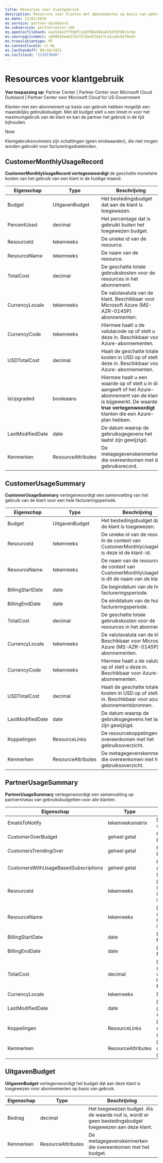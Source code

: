 ```yaml
---
title: Resources voor klantgebruik
description: Resources voor klanten met abonnementen op basis van gebruik en budgetten voor maandelijks gebruik (waaronder CustomerMonthlyUsageRecord, CustomerUsageSummary, PartnerUsageSummary en SpendingBudget).
ms.date: 11/01/2019
ms.service: partner-dashboard
ms.subservice: partnercenter-sdk
ms.openlocfilehash: eae516e2f759dfc2e8f80e946a835d70760c5c9e
ms.sourcegitcommit: ad8082bee01fb1f57da423b417ca1ca9c0df8e45
ms.translationtype: MT
ms.contentlocale: nl-NL
ms.lasthandoff: 06/10/2021
ms.locfileid: "111973040"
---
```

# <a name="customer-usage-resources"></a>Resources voor klantgebruik

**Van toepassing op**: Partner Center | Partner Center voor Microsoft Cloud Duitsland | Partner Center voor Microsoft Cloud for US Government

Klanten met een abonnement op basis van gebruik hebben mogelijk een maandelijks gebruiksbudget. Met dit budget stelt u een limiet in voor het maximumgebruik van de klant en kan de partner het gebruik in de tijd bijhouden.

> [!NOTE]
> Klantgebruiksnummers zijn schattingen (geen eindwaarden), die niet mogen worden gebruikt voor factureringsdoeleinden.

## <a name="customermonthlyusagerecord"></a>CustomerMonthlyUsageRecord

**CustomerMonthlyUsageRecord vertegenwoordigt** de geschatte monetaire kosten van het gebruik van een klant in de huidige maand.

| Eigenschap         | Type               | Beschrijving                                                              |
|------------------|--------------------|--------------------------------------------------------------------------|
| Budget           | UitgavenBudget     | Het bestedingsbudget dat aan de klant is toegewezen.                          |
| PercentUsed      | decimal             | Het percentage dat is gebruikt buiten het toegewezen budget.                        |
| ResourceId       | tekenreeks             | De unieke id van de resource.                                   |
| ResourceName     | tekenreeks             | De naam van de resource.                                                |
| TotalCost        | decimal             | De geschatte totale gebruikskosten voor de resources in het abonnement.|
| CurrencyLocale   | tekenreeks             | De valutavaluta van de klant. Beschikbaar voor Microsoft Azure (MS-AZR-0145P) abonnementen.            |
| CurrencyCode     | tekenreeks             | Hiermee haalt u de valutacode op of stelt u deze in. Beschikbaar voor Azure-abonnementen.           |
| USDTotalCost     | decimal             | Haalt de geschatte totale kosten in USD op of stelt deze in. Beschikbaar voor Azure-abonnementen.                                         |
| IsUpgraded       | booleaans             | Hiermee haalt u een waarde op of stelt u in die aangeeft of het Azure-abonnement van de klant is bijgewerkt. De waarde **true vertegenwoordigt** klanten die een Azure-plan hebben.                         |
| LastModifiedDate | date               | De datum waarop de gebruiksgegevens het laatst zijn gewijzigd.                               |
| Kenmerken       | ResourceAttributes | De metagegevenskenmerken die overeenkomen met de gebruiksrecord.               |

## <a name="customerusagesummary"></a>CustomerUsageSummary

**CustomerUsageSummary** vertegenwoordigt een samenvatting van het gebruik van de klant voor een hele factureringsperiode.

| Eigenschap         | Type               | Beschrijving                                                                                                      |
|------------------|--------------------|------------------------------------------------------------------------------------------------------------------|
| Budget           | UitgavenBudget     | Het bestedingsbudget dat aan de klant is toegewezen.                                                                  |
| ResourceId       | tekenreeks             | De unieke id van de resource. In de context van CustomerMonthlyUsageRecord is deze id de klant-id. |
| ResourceName     | tekenreeks             | De naam van de resource. In de context van CustomerMonthlyUsageRecord is dit de naam van de klant.               |
| BillingStartDate | date               | De begindatum van de huidige factureringsperiode.                                                                    |
| BillingEndDate   | date               | De einddatum van de huidige factureringsperiode.                                                                      |
| TotalCost        | decimal             | De geschatte totale gebruikskosten voor de resources in het abonnement.                                         |
| CurrencyLocale   | tekenreeks             | De valutavaluta van de klant. Beschikbaar voor Microsoft Azure (MS-AZR-0145P) abonnementen.                                         |
| CurrencyCode     | tekenreeks             | Hiermee haalt u de valutacode op of stelt u deze in. Beschikbaar voor Azure-abonnementen.                                         |
| USDTotalCost     | decimal             | Haalt de geschatte totale kosten in USD op of stelt deze in. Beschikbaar voor azure-abonnementsbronnen.                                         |
| LastModifiedDate | date               | De datum waarop de gebruiksgegevens het laatst zijn gewijzigd.                                                                       |
| Koppelingen            | ResourceLinks      | De resourcekoppelingen die overeenkomen met het gebruiksoverzicht.                                                           |
| Kenmerken       | ResourceAttributes | De metagegevenskenmerken die overeenkomen met het gebruiksoverzicht.                                                      |

## <a name="partnerusagesummary"></a>PartnerUsageSummary

**PartnerUsageSummary** vertegenwoordigt een samenvatting op partnerniveau van gebruiksbudgetten voor alle klanten.

| Eigenschap         | Type               | Beschrijving                                                                                                      |
|------------------|--------------------|------------------------------------------------------------------------------------------------------------------|
| EmailsToNotify   | tekenreeksmatrix   | De lijst met e-mailadressen voor meldingen.                                                                   |
| CustomerOverBudget | geheel getal          | Het aantal klanten dat boven budget is.                                                                    |
| CustomersTrendingOver | geheel getal       | Het aantal klanten dat bijna boven het budget uit komt.                                                     |
| CustomersWithUsageBasedSubscriptions  | geheel getal | Het aantal klanten met een abonnement op basis van gebruik.                                               |
| ResourceId       | tekenreeks             | De unieke id van de resource. In de context van CustomerMonthlyUsageRecord is deze id de klant-id. |
| ResourceName     | tekenreeks             | De naam van de resource. In de context van CustomerMonthlyUsageRecord is dit de naam van de klant.               |
| BillingStartDate | date               | De begindatum van de huidige factureringsperiode.                                                                    |
| BillingEndDate   | date               | De einddatum van de huidige factureringsperiode.                                                                      |
| TotalCost        | decimal             | De geschatte totale kosten van al het klantgebruik op basis van het huidige gebruik vanaf het begin van de factureringsperiode.      |
| CurrencyLocale   | tekenreeks             | De valuta-locale.                                                                                             |
| LastModifiedDate | date               | De datum waarop de gebruiksgegevens het laatst zijn gewijzigd.                                                                       |
| Koppelingen            | ResourceLinks      | De resourcekoppelingen die overeenkomen met het gebruiksoverzicht.                                                           |
| Kenmerken       | ResourceAttributes | De metagegevenskenmerken die overeenkomen met het gebruiksoverzicht.                                                      |

## <a name="spendingbudget"></a>UitgavenBudget

**UitgavenBudget** vertegenwoordigt het budget dat aan deze klant is toegewezen voor abonnementen op basis van gebruik.

| Eigenschap   | Type               | Beschrijving                                                                                         |
|------------|--------------------|-----------------------------------------------------------------------------------------------------|
| Bedrag     | decimal             | Het toegewezen budget. Als de waarde null is, wordt er geen bestedingsbudget toegewezen aan deze klant. |
| Kenmerken | ResourceAttributes | De metagegevenskenmerken die overeenkomen met het budget.                                                |
